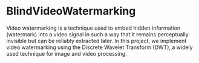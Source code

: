 # BlindVideoWatermarking
Video watermarking is a technique used to embed hidden information (watermark) into a video signal in such a way that it remains perceptually invisible but can be reliably extracted later. In this project, we implement video watermarking using the Discrete Wavelet Transform (DWT), a widely used technique for image and video processing.

